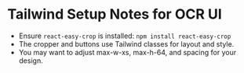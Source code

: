 # Tailwind Setup Notes for OCR UI
- Ensure `react-easy-crop` is installed: `npm install react-easy-crop`
- The cropper and buttons use Tailwind classes for layout and style.
- You may want to adjust max-w-xs, max-h-64, and spacing for your design.
